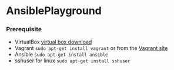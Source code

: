 # AnsiblePlayground
### Prerequisite
+ VirtualBox [virtual box download](https://www.virtualbox.org/wiki/Download_Old_Builds_5_0)
+ Vagrant `sudo apt-get install vagrant` or from the [Vagrant site](https://www.vagrantup.com/downloads.html)
+ Ansible `sudo apt-get install ansible`
+ sshuser for linux `sudo apt-get install sshuser`

